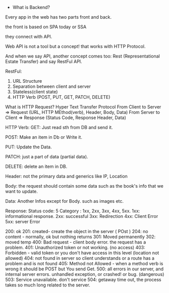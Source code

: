 - What is Backend?

Every app in the web has two parts front and back. 

the front is based on SPA today or SSA

they connect with API.

Web API is not a tool but a concept! that works with HTTP Protocol.

And when we say API, another concept comes too: Rest (Representational Estate Transfer) and say RestFul API.

RestFul:
1. URL Structure
2. Separation between client and server
3. Stateless(client state)
4. HTTP Verb (POST, PUT, GET, PATCH, DELETE)

What is HTTP Request? 
Hyper Text Transfer Protocol
From Client to Server => Request (URL, HTTP MEthod(verb), Header, Body, Data)
From Server to Client => Response (Status Code, Response Header, Data)

HTTP Verb: 
GET: Just read sth from DB and send it.

POST: Make an item in Db or Write it.

PUT: Update the Data.

PATCH: just a part of data (partial data).

DELETE: delete an item in DB.

Header: not the primary data and generics like IP, Location

Body: the request should contain some data such as the book's info that we want to update.

Data: Another Infos except for Body. such as images etc.


Response: 
Status code: 5 Category : 1xx, 2xx, 3xx, 4xx, 5xx.
1xx: informational response.
2xx: successful
3xx: Redirection
4xx: Client Error
5xx: server Error

200: ok
201: created- create the object in the server ( POst )
204: no content - normally, ok but nothing returns
301: Moved permanently 
302: moved temp
400: Bad request - client body error. the request has a problem. 
401: Unauthorized token or not working. (no access)
403: Forbidden - valid token or you don't have access in this level (location not allowed)
404: not found in server so client understands or a route has a problem and is not found
405: Method  not Allowed - when a method verb is wrong it should be POST but You send Get.
500: all errors in our server, and internal server errors. unhandled exception, or crashed! or bug. (dangerous)
503: Service unavailable. don't service
504: getaway time out, the process takes so much long related to the server.
